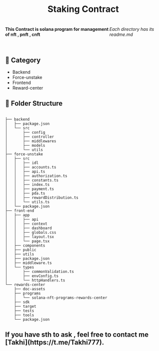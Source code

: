 <!DOCTYPE html>
<html lang="en">
  <head>
    <meta charset="UTF-8" />
    <meta name="viewport" content="width=device-width, initial-scale=1.0" />
    <meta
      name="description"
      content="solana staking contract - pnft , cnft , nft"
    />
  </head>
  <body>

<h1 style="text-align: center;">Staking Contract</h1>

<div style="display:flex; justify-content:space-between">
    <h4 style="float: left;">This Contract is solana program for management of nft , pnft , cnft</h4>

<h6 style="float: right;">Each directory has its readme.md</h6>
</div>

<h2>📁 Category</h2>
<div>
 
- Backend
- Force-unstake
- Frontend
- Reward-center

## 📁 Folder Structure

```

├── backend
│   ├── package.json
│   └── src
│       ├── config
│       ├── controller
│       ├── middlewares
│       ├── models
│       └── utils
├── force-unstake
│   ├── src
│   │   ├── idl
│   │   ├── accounts.ts
│   │   ├── api.ts
│   │   ├── authorization.ts
│   │   ├── constants.ts
│   │   ├── index.ts
│   │   ├── payment.ts
│   │   ├── pda.ts
│   │   ├── rewardDistribution.ts
│   │   └── utils.ts
│   └── package.json
├── front-end
│   ├── app
│   │   ├── api
│   │   ├── context
│   │   ├── dashboard
│   │   ├── globals.css
│   │   ├── layout.tsx
│   │   └── page.tsx
│   ├── components
│   ├── public
│   ├── utils
│   ├── package.json
│   ├── middleware.ts
│   └── types
│       ├── commonValidation.ts
│       ├── envConfig.ts
│       └── httpHandlers.ts
└── rewards-center
    ├── doc-assets
    ├── programs
    │   └── solana-nft-programs-rewards-center
    ├── sdk
    ├── target
    ├── tests
    ├── tools
    └── package.json

```

<div>
  <h2>
    If you have sth to ask , feel free to contact me [Takhi](https://t.me/Takhi777).
  </h2>
  </body>
</html>

